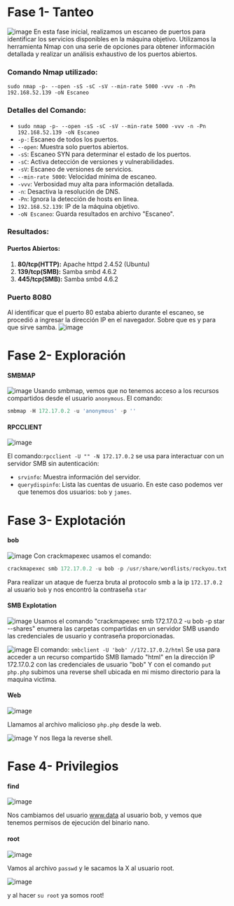 # Fase 1- Tanteo
![image](https://github.com/haw441kings/DockerLabsWriteUps/assets/136659799/d3c1e6f4-c91d-4178-be89-e487fb80a573)
En esta fase inicial, realizamos un escaneo de puertos para identificar los servicios disponibles en la máquina objetivo. Utilizamos la herramienta Nmap con una serie de opciones para obtener información detallada y realizar un análisis exhaustivo de los puertos abiertos.
### Comando Nmap utilizado:

`sudo nmap -p- --open -sS -sC -sV --min-rate 5000 -vvv -n -Pn 192.168.52.139 -oN Escaneo`

### Detalles del Comando:

- `sudo nmap -p- --open -sS -sC -sV --min-rate 5000 -vvv -n -Pn 192.168.52.139 -oN Escaneo`
- `-p-`: Escaneo de todos los puertos.
- `--open`: Muestra solo puertos abiertos.
- `-sS`: Escaneo SYN para determinar el estado de los puertos.
- `-sC`: Activa detección de versiones y vulnerabilidades.
- `-sV`: Escaneo de versiones de servicios.
- `--min-rate 5000`: Velocidad mínima de escaneo.
- `-vvv`: Verbosidad muy alta para información detallada.
- `-n`: Desactiva la resolución de DNS.
- `-Pn`: Ignora la detección de hosts en línea.
- `192.168.52.139`: IP de la máquina objetivo.
- `-oN Escaneo`: Guarda resultados en archivo "Escaneo".

### Resultados:

#### Puertos Abiertos:

1. **80/tcp(HTTP):** Apache httpd 2.4.52 (Ubuntu)
2.  **139/tcp(SMB):** Samba smbd 4.6.2
3. **445/tcp(SMB):** Samba smbd 4.6.2
### Puerto 8080
Al identificar que el puerto 80 estaba abierto durante el escaneo, se procedió a ingresar la dirección IP en el navegador. Sobre que es y para que sirve samba.
![image](https://github.com/haw441kings/DockerLabsWriteUps/assets/136659799/ea892e02-691f-41b9-bf47-98e4a17e0e4b)

# Fase 2- Exploración

#### SMBMAP
![image](https://github.com/haw441kings/DockerLabsWriteUps/assets/136659799/2af67ce9-f971-4019-840b-55b1e9e89092)
Usando smbmap, vemos que no tenemos acceso a los recursos compartidos desde el usuario `anonymous`. El comando:
```python
smbmap -H 172.17.0.2 -u 'anonymous' -p ''
```

#### RPCCLIENT
![image](https://github.com/haw441kings/DockerLabsWriteUps/assets/136659799/9c3e7f31-553b-4d39-a45d-ebd04dbf2045)

El comando:`rpcclient -U "" -N 172.17.0.2` se usa para interactuar con un servidor SMB sin autenticación:
- `srvinfo`: Muestra información del servidor.
- `querydispinfo`: Lista las cuentas de usuario.
En este caso podemos ver que tenemos dos usuarios: `bob` y `james`.

# Fase 3- Explotación

#### bob
![image](https://github.com/haw441kings/DockerLabsWriteUps/assets/136659799/137c5c6e-a9aa-4363-bdfe-69be7ee9300b)
Con crackmapexec usamos el comando:
```python
crackmapexec smb 172.17.0.2 -u bob -p /usr/share/wordlists/rockyou.txt
```
Para realizar un ataque de fuerza bruta al protocolo smb a la ip `172.17.0.2` al usuario `bob` y nos encontró la contraseña `star`

#### SMB Explotation
![image](https://github.com/haw441kings/DockerLabsWriteUps/assets/136659799/54929cee-181b-40b0-9577-15b2cc36f05a)
Usamos el comando "crackmapexec smb 172.17.0.2 -u bob -p star --shares" enumera las carpetas compartidas en un servidor SMB usando las credenciales de usuario y contraseña proporcionadas.

![image](https://github.com/haw441kings/DockerLabsWriteUps/assets/136659799/b9a99f54-6264-4bc7-bba7-94bba7280bfa)
El comando: `smbclient -U 'bob' //172.17.0.2/html` Se usa para acceder a un recurso compartido SMB llamado "html" en la dirección IP 172.17.0.2 con las credenciales de usuario "bob" 
Y con el comando `put php.php` subimos una reverse shell ubicada en mi mismo directorio para la maquina victima.

#### Web
![image](https://github.com/haw441kings/DockerLabsWriteUps/assets/136659799/e0114d36-a9b1-40bb-8fdd-200fb3f3593e)

Llamamos al archivo malicioso `php.php` desde la web.

![image](https://github.com/haw441kings/DockerLabsWriteUps/assets/136659799/1c6255d0-77c6-4849-8e1c-afdc601c9e24)
Y nos llega la reverse shell.

# Fase 4- Privilegios

####  find
![image](https://github.com/haw441kings/DockerLabsWriteUps/assets/136659799/3788f4d6-208c-4ad1-918e-36fcbcd94fb3)

Nos cambiamos del usuario www.data al usuario bob, y vemos que tenemos permisos de ejecución del binario nano.

#### root
![image](https://github.com/haw441kings/DockerLabsWriteUps/assets/136659799/37ed1641-385b-46c1-825f-39bb42078c38)

Vamos al archivo `passwd` y le sacamos la X al usuario root.

![image](https://github.com/haw441kings/DockerLabsWriteUps/assets/136659799/fc0c6114-df58-49f4-ad09-2a129e869100)

y al hacer `su root` ya somos root!

